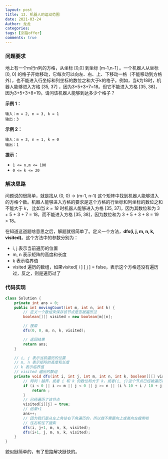 ```yaml
---
layout: post
title: 13. 机器人的运动范围
date: 2021-03-24
Author: 龙龙
categories: 
tags: [剑指offer]
comments: true
---
```


### 问题要求

地上有一个m行n列的方格，从坐标 [0,0] 到坐标 [m-1,n-1] 。一个机器人从坐标 [0, 0] 的格子开始移动，它每次可以向左、右、上、下移动一格（不能移动到方格外），也不能进入行坐标和列坐标的数位之和大于k的格子。例如，当k为18时，机器人能够进入方格 [35, 37] ，因为3+5+3+7=18。但它不能进入方格 [35, 38]，因为3+5+3+8=19。请问该机器人能够到达多少个格子？

**示例 1：**

```
输入：m = 2, n = 3, k = 1
输出：3
```

**示例 2：**

```
输入：m = 3, n = 1, k = 0
输出：1
```

**提示：**

- `1 <= n,m <= 100`
- `0 <= k <= 20`

### 解决思路

问题说的很简单，就是找从 (0, 0) -> (m-1, n-1) 这个矩阵中找到机器人能够进入的方格个数。机器人能够进入方格的要求是这个方格的行坐标和列坐标的数位之和不能大于 *k*， 比如当 *k = 18* 时机器人能够进入方格 [35, 37]，因为其数位和为 3 + 5 + 3 + 7 = 18，而不能进入方格 [35, 38]，因为数位和为 3 + 5 + 3 + 8 = 19 > 18。

在知道这道题啥意思之后，解题就很简单了。定义一个方法，**dfs(i, j, m, n, k, visited)**。这个方法中的参数分别为：

* i, j 表示当前遍历的位置
* m, n 表示矩阵的高度和长度
* k 表示临界值 
* visited 遍历的数组，如果visited[ i ] [ j ] = false，表示这个方格还没有遍历过，反之，则是遍历过了

### 代码实现

```java
class Solution {
    private int ans = 0;
    public int movingCount(int m, int n, int k) {
        // 定义一个数组来保存该节点是否被遍历过
        boolean[][] visited = new boolean[m][n];

        // 搜索
        dfs(0, 0, m, n, k, visited);

        // 返回结果
        return ans;
    }

    // i, j 表示当前遍历的位置
    // m, n 表示矩阵的高度和长度
    // k 表示临界值
    // visited 遍历的数组
    private void dfs(int i, int j, int m, int n, int k, boolean[][] visited) {
        // 特判：越界，或者 i 和 k 的数位和大于 k，或者(i, j)这个节点已经被遍历过
        if (i < 0 || i >= m || j < 0 || j >= n || (i % 10 + i / 10 + j % 10 + j / 10) > k || visited[i][j]) {
            return ;
        }
        // 已经遍历了该节点
        visited[i][j] = true;
        // 结果+1
        ans++;
        // 因为我们是从左上角往右下角遍历的，所以就不需要向上或者向左搜索啦
        // 往右和往下搜索
        dfs(i, j+1, m, n, k, visited);
        dfs(i+1, j, m, n, k, visited);
    }
}
```

貌似挺简单的，有了思路解决挺快的。